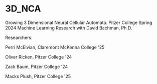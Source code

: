 # 3D_NCA
Growing 3 Dimensional Neural Cellular Automata. Pitzer College Spring 2024 Machine Learning Research with David Bachman, Ph.D.

Researchers:

Perri McElvian, Claremont McKenna College '25

Oliver Ricken, Pitzer College '24

Zack Baum, Pitzer College '24

Macks Plush, Pitzer College '25
